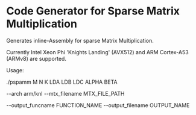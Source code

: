 # Code Generator for Sparse Matrix Multiplication
Generates inline-Assembly for sparse Matrix Multiplication.

Currently Intel Xeon Phi 'Knights Landing' (AVX512) and ARM Cortex-A53 (ARMv8) are supported.

Usage: 

./pspamm M N K LDA LDB LDC ALPHA BETA 

--arch arm/knl --mtx_filename MTX_FILE_PATH

--output_funcname FUNCTION_NAME --output_filename OUTPUT_NAME
